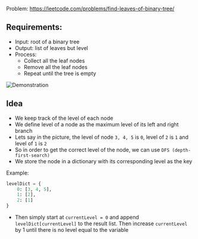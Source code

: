 Problem: https://leetcode.com/problems/find-leaves-of-binary-tree/

## Requirements:

- Input: root of a binary tree
- Output: list of leaves but level
- Process:
  - Collect all the leaf nodes
  - Remove all the leaf nodes
  - Repeat until the tree is empty

<img src="https://assets.leetcode.com/uploads/2021/03/16/remleaves-tree.jpg" alt="Demonstration">

## Idea

- We keep track of the level of each node
- We define level of a node as the maximum level of its left and right branch
- Lets say in the picture, the level of node `3, 4, 5` is `0`, level of `2` is `1` and level of `1` is `2`
- So in order to get the correct level of the node, we can use `DFS (depth-first-search)`
- We store the node in a dictionary with its corresponding level as the key

Example:

```python
levelDict = {
    0: [3, 4, 5],
    1: [2],
    2: [1]
}
```

- Then simply start at `currentLevel = 0` and append `levelDict[currentLevel]` to the result list. Then increase `currentLevel` by 1 until there is no level equal to the variable
